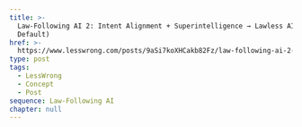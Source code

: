 ```yaml
---
title: >-
  Law-Following AI 2: Intent Alignment + Superintelligence → Lawless AI (By
  Default)
href: >-
  https://www.lesswrong.com/posts/9aSi7koXHCakb82Fz/law-following-ai-2-intent-alignment-superintelligence
type: post
tags:
  - LessWrong
  - Concept
  - Post
sequence: Law-Following AI
chapter: null
---
```


